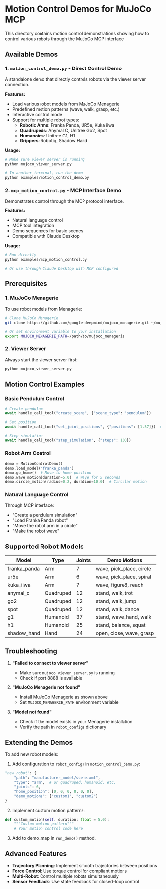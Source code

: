 # Motion Control Demos for MuJoCo MCP

This directory contains motion control demonstrations showing how to control various robots through the MuJoCo MCP interface.

## Available Demos

### 1. `motion_control_demo.py` - Direct Control Demo
A standalone demo that directly controls robots via the viewer server connection.

**Features:**
- Load various robot models from MuJoCo Menagerie
- Predefined motion patterns (wave, walk, grasp, etc.)
- Interactive control mode
- Support for multiple robot types:
  - **Robotic Arms**: Franka Panda, UR5e, Kuka iiwa
  - **Quadrupeds**: Anymal C, Unitree Go2, Spot
  - **Humanoids**: Unitree G1, H1
  - **Grippers**: Robotiq, Shadow Hand

**Usage:**
```bash
# Make sure viewer server is running
python mujoco_viewer_server.py

# In another terminal, run the demo
python examples/motion_control_demo.py
```

### 2. `mcp_motion_control.py` - MCP Interface Demo
Demonstrates control through the MCP protocol interface.

**Features:**
- Natural language control
- MCP tool integration
- Demo sequences for basic scenes
- Compatible with Claude Desktop

**Usage:**
```bash
# Run directly
python examples/mcp_motion_control.py

# Or use through Claude Desktop with MCP configured
```

## Prerequisites

### 1. MuJoCo Menagerie
To use robot models from Menagerie:

```bash
# Clone MuJoCo Menagerie
git clone https://github.com/google-deepmind/mujoco_menagerie.git ~/mujoco_menagerie

# Or set environment variable to your installation
export MUJOCO_MENAGERIE_PATH=/path/to/mujoco_menagerie
```

### 2. Viewer Server
Always start the viewer server first:

```bash
python mujoco_viewer_server.py
```

## Motion Control Examples

### Basic Pendulum Control
```python
# Create pendulum
await handle_call_tool("create_scene", {"scene_type": "pendulum"})

# Set position
await handle_call_tool("set_joint_positions", {"positions": [1.57]})  # 90 degrees

# Step simulation
await handle_call_tool("step_simulation", {"steps": 100})
```

### Robot Arm Control
```python
demo = MotionControlDemo()
demo.load_model("franka_panda")
demo.go_home()  # Move to home position
demo.wave_motion(duration=5.0)  # Wave for 5 seconds
demo.circle_motion(radius=0.2, duration=10.0)  # Circular motion
```

### Natural Language Control
Through MCP interface:
- "Create a pendulum simulation"
- "Load Franka Panda robot"
- "Move the robot arm in a circle"
- "Make the robot wave"

## Supported Robot Models

| Model | Type | Joints | Demo Motions |
|-------|------|---------|--------------|
| franka_panda | Arm | 7 | wave, pick_place, circle |
| ur5e | Arm | 6 | wave, pick_place, spiral |
| kuka_iiwa | Arm | 7 | wave, figure8, reach |
| anymal_c | Quadruped | 12 | stand, walk, trot |
| go2 | Quadruped | 12 | stand, walk, jump |
| spot | Quadruped | 12 | stand, walk, dance |
| g1 | Humanoid | 37 | stand, wave_hand, walk |
| h1 | Humanoid | 25 | stand, balance, squat |
| shadow_hand | Hand | 24 | open, close, wave, grasp |

## Troubleshooting

1. **"Failed to connect to viewer server"**
   - Make sure `mujoco_viewer_server.py` is running
   - Check if port 8888 is available

2. **"MuJoCo Menagerie not found"**
   - Install MuJoCo Menagerie as shown above
   - Set `MUJOCO_MENAGERIE_PATH` environment variable

3. **"Model not found"**
   - Check if the model exists in your Menagerie installation
   - Verify the path in `robot_configs` dictionary

## Extending the Demos

To add new robot models:

1. Add configuration to `robot_configs` in `motion_control_demo.py`:
```python
"new_robot": {
    "path": "manufacturer_model/scene.xml",
    "type": "arm",  # or quadruped, humanoid, etc.
    "joints": 6,
    "home_position": [0, 0, 0, 0, 0, 0],
    "demo_motions": ["custom1", "custom2"]
}
```

2. Implement custom motion patterns:
```python
def custom_motion(self, duration: float = 5.0):
    """Custom motion pattern"""
    # Your motion control code here
```

3. Add to demo_map in `run_demo()` method.

## Advanced Features

- **Trajectory Planning**: Implement smooth trajectories between positions
- **Force Control**: Use torque control for compliant motions
- **Multi-Robot**: Control multiple robots simultaneously
- **Sensor Feedback**: Use state feedback for closed-loop control